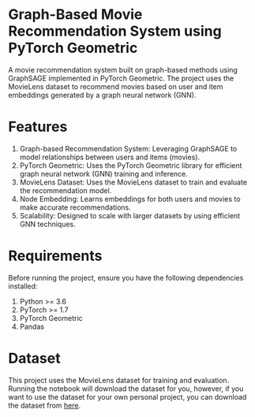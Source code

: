 # Graph-Based Movie Recommendation System using PyTorch Geometric

A movie recommendation system built on graph-based methods using GraphSAGE implemented in PyTorch Geometric. The project uses the MovieLens dataset to recommend movies based on user and item embeddings generated by a graph neural network (GNN).

# Features
1. Graph-based Recommendation System: Leveraging GraphSAGE to model relationships between users and items (movies).
2. PyTorch Geometric: Uses the PyTorch Geometric library for efficient graph neural network (GNN) training and inference.
3. MovieLens Dataset: Uses the MovieLens dataset to train and evaluate the recommendation model.
4. Node Embedding: Learns embeddings for both users and movies to make accurate recommendations.
5. Scalability: Designed to scale with larger datasets by using efficient GNN techniques.

# Requirements
Before running the project, ensure you have the following dependencies installed:

1. Python >= 3.6
2. PyTorch >= 1.7
3. PyTorch Geometric
4. Pandas

# Dataset
This project uses the MovieLens dataset for training and evaluation. Running the notebook will download the dataset for you, however, if you want to use the dataset for your own personal project, you can download the dataset from [here](https://grouplens.org/datasets/movielens/).
